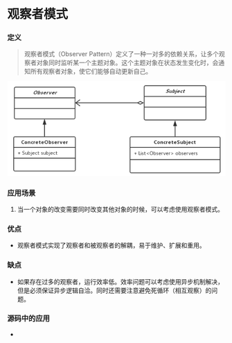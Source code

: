 # 观察者模式

### 定义

> 观察者模式（Observer Pattern）定义了一种一对多的依赖关系，让多个观察者对象同时监听某一个主题对象。这个主题对象在状态发生变化时，会通知所有观察者对象，使它们能够自动更新自己。

![类图](../img/observer.png)

### 应用场景

1. 当一个对象的改变需要同时改变其他对象的时候，可以考虑使用观察者模式。

### 优点

- 观察者模式实现了观察者和被观察者的解耦，易于维护、扩展和重用。

### 缺点

- 如果存在过多的观察者，运行效率低。效率问题可以考虑使用异步机制解决，但是必须保证异步逻辑自洽。同时还需要注意避免死循环（相互观察）的问题。

### 源码中的应用

- 

